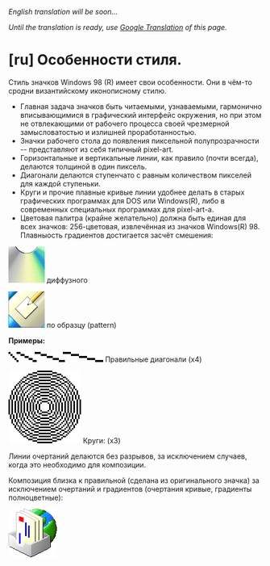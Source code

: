 *English translation will be soon...*

*Until the translation is ready, use [Google Translation](https://github-com.translate.goog/nestoris/Win98SE/tree/main/reference?_x_tr_sl=ru&_x_tr_tl=en&_x_tr_hl=ru&_x_tr_pto=wapp) of this page.*

# [ru] Особенности стиля.
Стиль значков Windows 98 (R) имеет свои особенности. Они в чём-то сродни византийскому иконописному стилю.

* Главная задача значков быть читаемыми, узнаваемыми, гармонично вписывающимися в графический интерфейс окружения, но при этом не отвлекающими от рабочего процесса своей чрезмерной замысловатостью и излишней проработанностью.
* Значки рабочего стола до появления пиксельной полупрозрачности -- представляют из себя типичный pixel-art.
* Горизонтальные и вертикальные линии, как правило (почти всегда), делаются толщиной в один пиксель.
* Диагонали делаются ступенчато с равным количеством пикселей для каждой ступеньки.
* Круги и прочие плавные кривые линии удобнее делать в старых графических программах для DOS или Windows(R), либо в современных специальных программах для pixel-art-а.
* Цветовая палитра (крайне желательно) должна быть единая для всех значков: 256-цветовая, извлечённая из значков Windows(R) 98. Плавныость градиентов достигается засчёт смешения:

![](diffuse_cd.png) диффузного

![](pattern_desk.png) по образцу (pattern)

**Примеры:**

![диагонали](diagonals.png) Правильные диагонали (x4)

![круги](circles.png) Круги: (x3)

Линии очертаний делаются без разрывов, за исключением случаев, когда это необходимо для композиции.

Композиция близка к правильной (сделана из оригинального значка) за исключением очертаний и градиентов (очертания кривые, градиенты полноцветные):

![](gradient_and_line.png)
